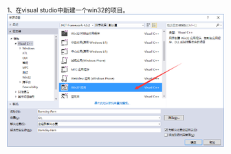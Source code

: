 1、在visual studio中新建一个win32的项目。
  ![Image text](https://github.com/EchoDemo/Computer-Graphics/blob/master/Barnsley-Fern/image/1.jpg)
